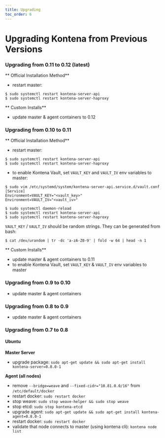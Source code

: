 ```yaml
---
title: Upgrading
toc_order: 6
---
```


# Upgrading Kontena from Previous Versions

### Upgrading from 0.11 to 0.12 (latest)

** Official Installation Method**

- restart master:

```
$ sudo systemctl restart kontena-server-api
$ sudo systemctl restart kontena-server-haproxy
```

** Custom Installs**
- update master & agent containers to 0.12

### Upgrading from 0.10 to 0.11

** Official Installation Method**

- restart master:

```
$ sudo systemctl restart kontena-server-api
$ sudo systemctl restart kontena-server-haproxy
```

- to enable Kontena Vault, set `VAULT_KEY` and `VAULT_IV` env variables to master:

```
$ sudo vim /etc/systemd/system/kontena-server-api.service.d/vault.conf
[Service]
Environment=VAULT_KEY="<vault_key>"
Environment=VAULT_IV="<vault_iv>"

$ sudo systemctl daemon-reload
$ sudo systemctl restart kontena-server-api
$ sudo systemctl restart kontena-server-haproxy
```

`VAULT_KEY` / `VAULT_IV` should be random strings. They can be generated from bash:

```
$ cat /dev/urandom | tr -dc 'a-zA-Z0-9' | fold -w 64 | head -n 1
```

** Custom Installs**
- update master & agent containers to 0.11
- to enable Kontena Vault, set `VAULT_KEY` & `VAULT_IV` env variables to master

### Upgrading from 0.9 to 0.10

- update master & agent containers

### Upgrading from 0.8 to 0.9

- update master & agent containers

### Upgrading from 0.7 to 0.8

#### Ubuntu

**Master Server**

- upgrade package: `sudo apt-get update && sudo apt-get install kontena-server=0.8.0-1`

**Agent (all nodes)**

- remove `--bridge=weave` and `--fixed-cidr="10.81.0.0/16"` from `/etc/default/docker`
- restart docker: `sudo restart docker`
- stop weave: `sudo stop weave-helper && sudo stop weave`
- stop etcd: `sudo stop kontena-etcd`
- upgrade agent: `sudo apt-get update && sudo apt-get install kontena-agent=0.8.0-1`
- restart docker: `sudo restart docker`
- validate that node connects to master (using kontena cli): `kontena node list`
